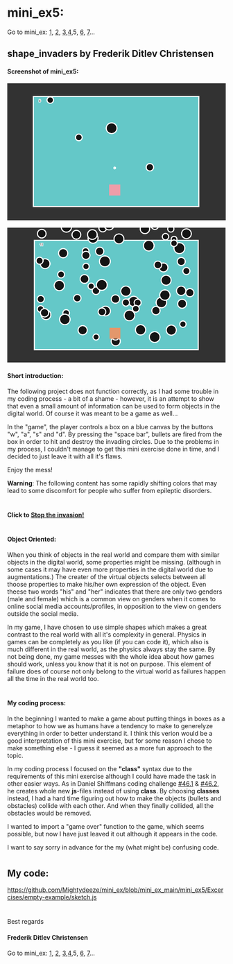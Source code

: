 # mini_ex5:
Go to mini_ex:
[1](https://github.com/Mightydeeze/mini_ex/tree/mini_ex_main/mini_ex1),
[2](https://github.com/Mightydeeze/mini_ex/tree/mini_ex_main/mini_ex2),
[3](https://github.com/Mightydeeze/mini_ex/tree/mini_ex_main/mini_ex3),[4](https://github.com/Mightydeeze/mini_ex/tree/mini_ex_main/mini_ex4),5, 
[6](https://github.com/Mightydeeze/mini_ex/tree/mini_ex_main/mini_ex6),
[7](https://github.com/Mightydeeze/mini_ex/tree/mini_ex_main/mini_ex7)...
## shape_invaders by Frederik Ditlev Christensen
#### Screenshot of mini_ex5:
![alt text](shape_invaders.png "Invasion of the shapes!")

![alt text](shape_invaders2.png "Invasion of the shapes!")
#### Short introduction:
The following project does not function correctly, as I had some trouble in my coding process - a bit of a shame - however, it is an attempt to show that even a small amount of information can be used to form objects in the digital world. Of course it was meant to be a game as well...

In the "game", the player controls a box on a blue canvas by the buttons "w", "a", "s" and "d". By pressing the "space bar", bullets are fired from the box in order to hit and destroy the invading circles. Due to the problems in my process, I couldn't manage to get this mini exercise done in time, and I decided to just leave it with all it's flaws.

Enjoy the mess!

**Warning**: The following content has some rapidly shifting colors that may lead to some discomfort for people who suffer from epileptic disorders.
#
#### Click to [Stop the invasion!](https://cdn.rawgit.com/Mightydeeze/mini_ex/mini_ex_main/mini_ex5/Excercises/empty-example/index.html)
#
#### Object Oriented:
When you think of objects in the real world and compare them with similar objects in the digital world, some properties might be missing. (although in some cases it may have even more properties in the digital world due to augmentations.) The creater of the virtual objects selects between all thoose properties to make his/her own expression of the object. Even theese two words "his" and "her" indicates that there are only two genders (male and female) which is a common view on genders when it comes to online social media accounts/profiles, in opposition to the view on genders outside the social media. 

In my game, I have chosen to use simple shapes which makes a great contrast to the real world with all it's complexity in general. Physics in games can be completely as you like (if you can code it), which also is much different in the real world, as the physics always stay the same. By not being done, my game messes with the whole idea about how games should work, unless you know that it is not on purpose. This element of failure does of course not only belong to the virtual world as failures happen all the time in the real world too.
#
#### My coding process:
In the beginning I wanted to make a game about putting things in boxes as a metaphor to how we as humans have a tendency to make to generelyze everything in order to better understand it. I think this verion would be a good interpretation of this mini exercise, but for some reason I chose to make something else - I guess it seemed as a more fun approach to the topic.

In my coding process I focused on the **"class"** syntax due to the requirements of this mini exercise although I could have made the task in other easier ways. As in Daniel Shiffmans coding challenge [#46.1](https://www.youtube.com/watch?v=hacZU523FyM) & [#46.2](https://www.youtube.com/watch?v=xTTuih7P0c0), he creates whole new **js**-files instead of using **class**. By choosing **classes** instead, I had a hard time figuring out how to make the objects (bullets and obstacles) collide with each other. And when they finally collided, all the obstacles would be removed.

I wanted to import a "game over" function to the game, which seems possible, but now I have just leaved it out although it appears in the code.

I want to say sorry in advance for the my (what might be) confusing code.
#
## My code:
https://github.com/Mightydeeze/mini_ex/blob/mini_ex_main/mini_ex5/Excercises/empty-example/sketch.js
  #
 Best regards 
#### Frederik Ditlev Christensen

Go to mini_ex:
[1](https://github.com/Mightydeeze/mini_ex/tree/mini_ex_main/mini_ex1),
[2](https://github.com/Mightydeeze/mini_ex/tree/mini_ex_main/mini_ex2),
[3](https://github.com/Mightydeeze/mini_ex/tree/mini_ex_main/mini_ex3),[4](https://github.com/Mightydeeze/mini_ex/tree/mini_ex_main/mini_ex4),5,
[6](https://github.com/Mightydeeze/mini_ex/tree/mini_ex_main/mini_ex6),
[7](https://github.com/Mightydeeze/mini_ex/tree/mini_ex_main/mini_ex7)...
